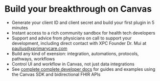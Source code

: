 # Build your breakthrough on Canvas
- Generate your client ID and client secret and build your first plugin in 5 minutes
- Instant access to a rich community sandbox for health tech developers
- Support and advice from physicians on call to support your development, including direct contact with XPC Founder Dr. Mui at [paulius@xprimarycare.com](mailto:paulius@xprimarycare.com)
- Build any kind of exension: integration, automations, protocols, pathways, workflows
- Control UI and workflow in Canvas, not just data integrations
- See [complete complete developer docs](https://docs.canvasmedical.com) for guides and examples using the Canvas SDK and bidirectional FHIR APIs
